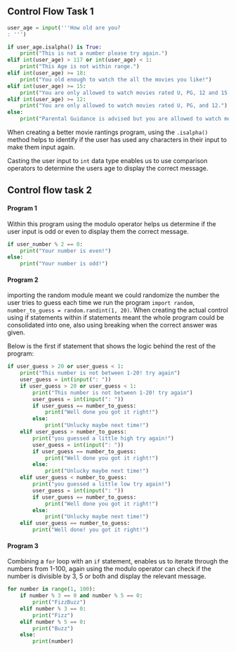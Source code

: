 ## Control Flow Task 1

```python
user_age = input('''How old are you?
: ''')

if user_age.isalpha() is True:
    print("This is not a number please try again.")
elif int(user_age) > 117 or int(user_age) < 1:
    print("This Age is not within range.")
elif int(user_age) >= 18:
    print("You old enough to watch the all the movies you like!")
elif int(user_age) >= 15:
    print("You are only allowed to watch movies rated U, PG, 12 and 15.")
elif int(user_age) >= 12:
    print("You are only allowed to watch movies rated U, PG, and 12.")
else:
    print("Parental Guidance is advised but you are allowed to watch movies rated U and PG.")
```

When creating a better movie rantings program, using the `.isalpha()` method helps to identify if the user
has used any characters in their input to make them input again.

Casting the user input to `int` data type enables us to use comparison operators 
to determine the users age to display the correct message.

## Control flow task 2
#### Program 1

Within this program using the modulo operator helps us determine if the user input is odd or even
to display them the correct message.

```python
if user_number % 2 == 0:
    print("Your number is even!")
else:
    print("Your number is odd!")
```

#### Program 2

importing the random module meant we could randomize the number the user tries to guess each time we
run the program `import random`, `number_to_guess = random.randint(1, 20)`.
When creating the actual control using if statements within if statements meant the whole
program could be consolidated into one, also using breaking when the correct answer was given.

Below is the first if statement that shows the logic behind the rest of the program:  

```python
if user_guess > 20 or user_guess < 1:
    print("This number is not between 1-20! try again")
    user_guess = int(input(": "))
    if user_guess > 20 or user_guess < 1:
        print("This number is not between 1-20! try again")
        user_guess = int(input(": "))
        if user_guess == number_to_guess:
            print("Well done you got it right!")
        else:
            print("Unlucky maybe next time!")
    elif user_guess > number_to_guess:
        print("you guessed a little high try again!")
        user_guess = int(input(": "))
        if user_guess == number_to_guess:
            print("Well done you got it right!")
        else:
            print("Unlucky maybe next time!")
    elif user_guess < number_to_guess:
        print("you guessed a little low try again!")
        user_guess = int(input(": "))
        if user_guess == number_to_guess:
            print("Well done you got it right!")
        else:
            print("Unlucky maybe next time!")
    elif user_guess == number_to_guess:
        print("Well done! you got it right!")
```

#### Program 3
Combining a `for` loop with an `if` statement, enables us to iterate through the numbers from 1-100,
again using the modulo operator can check if the number is divisible by 3, 5 or both and 
display the relevant message. 

```python
for number in range(1, 100):
    if number % 3 == 0 and number % 5 == 0:
        print("FizzBuzz")
    elif number % 3 == 0:
        print("Fizz")
    elif number % 5 == 0:
        print("Buzz")
    else:
        print(number)
```
